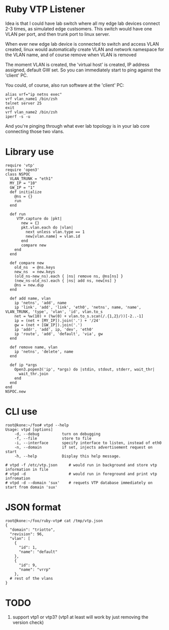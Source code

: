 # Ruby VTP Listener

Idea is that I could have lab switch where all my edge lab devices connect 2-3
times, as simulated edge custsomers. This switch would have one VLAN per port,
and then trunk port to linux server.

When ever new edge lab device is connected to switch and access VLAN created,
linux would automatically create VLAN and network namespace for the VLAN name,
and of course remove when VLAN is removed

The moment VLAN is created, the 'virtual host' is created, IP address assigned,
default GW set. So you can immediately start to ping against the 'client' PC.

You could, of course, also run software at the 'client' PC:

    alias vrf="ip netns exec"
    vrf vlan_name1 /bin/zsh
    telnet server 25
    exit
    vrf vlan_name2 /bin/zsh
    iperf -s -u

And you're pinging through what ever lab topology is in your lab core connecting those two vlans.

# Library use
    require 'vtp'
    require 'open3'
    class NSPOC
      VLAN_TRUNK = "eth1"
      MY_IP = "10"
      GW_IP = "1"
      def initialize
        @ns = {}
        run
      end

      def run
         VTP.capture do |pkt|
           new = {}
           pkt.vlan.each do |vlan|
             next unless vlan.type == 1
             new[vlan.name] = vlan.id
           end
           compare new
        end
      end

      def compare new
        old_ns  = @ns.keys
        new_ns  = new.keys
        (old_ns-new_ns).each { |ns| remove ns, @ns[ns] }
        (new_ns-old_ns).each { |ns| add ns, new[ns] }
        @ns = new.dup
      end

      def add name, vlan
        ip 'netns', 'add', name
        ip 'link', 'add', 'link', 'eth0', 'netns', name, 'name', VLAN_TRUNK, 'type', 'vlan', 'id', vlan.to_s
        net = %w(10) + (%w(0) + vlan.to_s.scan(/.{1,2}/))[-2..-1]
        ip = (net + [MY_IP]).join('.') + '/24'
        gw = (net + [GW_IP]).join('.')
        ip 'addr', 'add', ip, 'dev', 'eth0'
        ip 'route', 'add', 'default', 'via', gw
      end

      def remove name, vlan
        ip 'netns', 'delete', name
      end

      def ip *args
        Open3.popen3('ip', *args) do |stdin, stdout, stderr, wait_thr|
          wait_thr.join
        end
      end
    end
    NSPOC.new

# CLI use
    root@kone:~/foo# vtpd --help
    Usage: vtpd [options]
        -d, --debug          turn on debugging
        -f, --file           store to file
        -i, --interface      specify interface to listen, instead of eth0
        -n, --domain         if set, injects advertisement request on start
        -h, --help           Display this help message.

    # vtpd -f /etc/vtp.json     # would run in background and store vtp information in file
    # vtpd -d                   # would run in foreground and print vtp infromation
    # vtpd -d --domain 'sux'    # requets VTP database immediately on start from domain 'sux'

# JSON format
    root@kone:~/foo/ruby-vtp# cat /tmp/vtp.json
    {
      "domain": "triotto",
      "revision": 96,
      "vlan": [
        {
          "id": 1,
          "name": "default"
        },
        {
          "id": 9,
          "name": "vrrp"
        },
      # rest of the vlans
    }

# TODO
  1. support vtp1 or vtp3? (vtp1 at least will work by just removing the version check)
